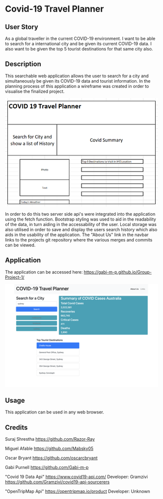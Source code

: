 # Covid-19 Travel Planner

## User Story

As a global traveller in the current COVID-19 environment.
I want to be able to search for a international city and be given its current COVID-19 data.
I also want to be given the top 5 tourist destinations for that same city also.

## Description

This searchable web application allows the user to search for a city and simultaneously be given its COVID-19 data and tourist information.
In the planning process of this application a wireframe was created in order to visualise the finalized project.

![Wireframe](assets/Images/wireframe.png)

In order to do this two server side api's were integrated into the application using the fetch function. Bootstrap styling was used to aid in the readability of the data, in turn aiding in the accessability of the user. Local storage was also utilised in order to save and display the users search history which also aids in the usability of the application. The "About Us" link in the navbar links to the projects git repository where the various merges and commits can be viewed.

## Application

The application can be accessed here: https://gabi-m-p.github.io/Group-Project-1/

![Travel Planner Screenshot](assets/Images/TravelPlanner.png)

## Usage

This application can be used in any web browser.

## Credits

Suraj Shrestha
https://github.com/Razor-Ray

Miguel Afable
https://github.com/Mabsky05

Oscar Bryant
https://github.com/oscarcbryant

Gabi Purnell
https://github.com/Gabi-m-p

"Covid 19 Data Api"
https://www.covid19-api.com/
Developer: Gramzivi https://github.com/Gramzivi/covid19-api-sourcerers

"OpenTripMap Api"
https://opentripmap.io/product
Developer: Unknown

<!-- # <Your-Project-Title>
## Description
Provide a short description explaining the what, why, and how of your project. Use the following questions as a guide:
- What was your motivation?
- Why did you build this project? (Note: the answer is not "Because it was a homework assignment.")
- What problem does it solve?
- What did you learn?
## Table of Contents (Optional)
If your README is long, add a table of contents to make it easy for users to find what they need.
- [Installation](#installation)
- [Usage](#usage)
- [Credits](#credits)
- [License](#license)
## Installation
What are the steps required to install your project? Provide a step-by-step description of how to get the development environment running.
## Usage
Provide instructions and examples for use. Include screenshots as needed.
To add a screenshot, create an `assets/images` folder in your repository and upload your screenshot to it. Then, using the relative filepath, add it to your README using the following syntax:
    ```md
    ![alt text](assets/images/screenshot.png)
    ```
## Credits
List your collaborators, if any, with links to their GitHub profiles.
If you used any third-party assets that require attribution, list the creators with links to their primary web presence in this section.
If you followed tutorials, include links to those here as well.
## License
The last section of a high-quality README file is the license. This lets other developers know what they can and cannot do with your project. If you need help choosing a license, refer to [https://choosealicense.com/](https://choosealicense.com/).
---
🏆 The previous sections are the bare minimum, and your project will ultimately determine the content of this document. You might also want to consider adding the following sections.
## Badges
![badmath](https://img.shields.io/github/languages/top/nielsenjared/badmath)
Badges aren't necessary, per se, but they demonstrate street cred. Badges let other developers know that you know what you're doing. Check out the badges hosted by [shields.io](https://shields.io/). You may not understand what they all represent now, but you will in time.
## Features
If your project has a lot of features, list them here.
## How to Contribute
If you created an application or package and would like other developers to contribute it, you can include guidelines for how to do so. The [Contributor Covenant](https://www.contributor-covenant.org/) is an industry standard, but you can always write your own if you'd prefer.
## Tests
Go the extra mile and write tests for your application. Then provide examples on how to run them here. -->